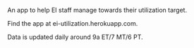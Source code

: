 An app to help EI staff manage towards their utilization target.

Find the app at ei-utilization.herokuapp.com.

Data is updated daily around 9a ET/7 MT/6 PT.